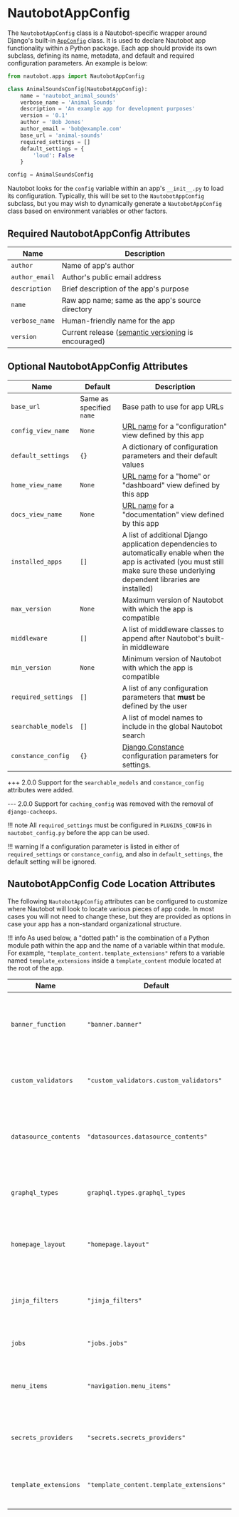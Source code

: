 # NautobotAppConfig

The `NautobotAppConfig` class is a Nautobot-specific wrapper around Django's built-in [`AppConfig`](https://docs.djangoproject.com/en/stable/ref/applications/) class. It is used to declare Nautobot app functionality within a Python package. Each app should provide its own subclass, defining its name, metadata, and default and required configuration parameters. An example is below:

```python
from nautobot.apps import NautobotAppConfig

class AnimalSoundsConfig(NautobotAppConfig):
    name = 'nautobot_animal_sounds'
    verbose_name = 'Animal Sounds'
    description = 'An example app for development purposes'
    version = '0.1'
    author = 'Bob Jones'
    author_email = 'bob@example.com'
    base_url = 'animal-sounds'
    required_settings = []
    default_settings = {
        'loud': False
    }

config = AnimalSoundsConfig
```

Nautobot looks for the `config` variable within an app's `__init__.py` to load its configuration. Typically, this will be set to the `NautobotAppConfig` subclass, but you may wish to dynamically generate a `NautobotAppConfig` class based on environment variables or other factors.

## Required NautobotAppConfig Attributes

| Name | Description |
| ---- | ----------- |
| `author` | Name of app's author |
| `author_email` | Author's public email address |
| `description` | Brief description of the app's purpose |
| `name` | Raw app name; same as the app's source directory |
| `verbose_name` | Human-friendly name for the app |
| `version` | Current release ([semantic versioning](https://semver.org/) is encouraged) |

## Optional NautobotAppConfig Attributes

| Name | Default | Description |
| ---- | ------- | ----------- |
| `base_url` | Same as specified `name` | Base path to use for app URLs |
| `config_view_name` | `None` | [URL name](configuration-view.md) for a "configuration" view defined by this app |
| `default_settings` | `{}` | A dictionary of configuration parameters and their default values |
| `home_view_name` | `None` | [URL name](configuration-view.md) for a "home" or "dashboard" view defined by this app |
| `docs_view_name` | `None` | [URL name](configuration-view.md) for a "documentation" view defined by this app |
| `installed_apps` | `[]` | A list of additional Django application dependencies to automatically enable when the app is activated (you must still make sure these underlying dependent libraries are installed) |
| `max_version` | `None` | Maximum version of Nautobot with which the app is compatible |
| `middleware` | `[]` | A list of middleware classes to append after Nautobot's built-in middleware |
| `min_version` | `None` | Minimum version of Nautobot with which the app is compatible |
| `required_settings` | `[]` | A list of any configuration parameters that **must** be defined by the user |
| `searchable_models` | `[]` | A list of model names to include in the global Nautobot search |
| `constance_config` | `{}` | [Django Constance](database-backend-config.md) configuration parameters for settings. |

+++ 2.0.0
    Support for the `searchable_models` and `constance_config` attributes were added.

--- 2.0.0
    Support for `caching_config` was removed with the removal of `django-cacheops`.

!!! note
    All `required_settings` must be configured in `PLUGINS_CONFIG` in `nautobot_config.py` before the app can be used.

!!! warning
    If a configuration parameter is listed in either of `required_settings` or `constance_config`, and also in `default_settings`, the default setting will be ignored.

## NautobotAppConfig Code Location Attributes

The following `NautobotAppConfig` attributes can be configured to customize where Nautobot will look to locate various pieces of app code. In most cases you will not need to change these, but they are provided as options in case your app has a non-standard organizational structure.

!!! info
    As used below, a "dotted path" is the combination of a Python module path within the app and the name of a variable within that module. For example, `"template_content.template_extensions"` refers to a variable named `template_extensions` inside a `template_content` module located at the root of the app.

| Name | Default | Description |
| ---- | ------- | ----------- |
| `banner_function` | `"banner.banner"` | Dotted path to a function that can render a custom [banner](ui-extensions/banners.md) |
| `custom_validators` | `"custom_validators.custom_validators"` | Dotted path to a list of [custom validator classes](platform-features/custom-validators.md) |
| `datasource_contents` | `"datasources.datasource_contents"` | Dotted path to a list of [datasource (Git, etc.) content types](platform-features/git-repository-content.md) to register |
| `graphql_types` | `graphql.types.graphql_types` | Dotted path to a list of [GraphQL type classes](models/graphql.md#creating-your-own-graphql-type-object) |
| `homepage_layout` | `"homepage.layout"` | Dotted path to a list of [home page items](ui-extensions/home-page.md) provided by the app |
| `jinja_filters` | `"jinja_filters"` | Path to a module that contains [Jinja2 filters](platform-features/jinja2-filters.md) to be registered |
| `jobs` | `"jobs.jobs"` | Dotted path to a list of [Job classes](platform-features/jobs.md) |
| `menu_items` | `"navigation.menu_items"` | Dotted path to a list of [navigation menu items](ui-extensions/navigation.md) provided by the app |
| `secrets_providers` | `"secrets.secrets_providers"` | Dotted path to a list of [secrets providers](platform-features/secrets-providers.md) in the app |
| `template_extensions` | `"template_content.template_extensions"` | Dotted path to a list of [template extension classes](ui-extensions/object-detail-views.md) |
